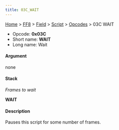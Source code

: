 ```yaml
---
title: 03C_WAIT
---
```


[Home](../../../../Main_Page.md) > [FF8](../../../../FF8.md) > [Field](../../../Field.md) > [Script](../../Script.md) > [Opcodes](../Opcodes.md) > 03C WAIT

-   Opcode: **0x03C**
-   Short name: **WAIT**
-   Long name: Wait

#### Argument

none

#### Stack

  
*Frames to wait*

**WAIT**

#### Description

Pauses this script for some number of frames.

